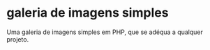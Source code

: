 galeria de imagens simples
==========================

Uma galeria de imagens simples em PHP, que se adéqua a qualquer projeto.

